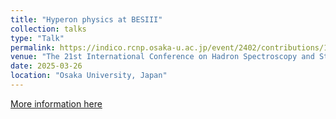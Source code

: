 ```yaml
---
title: "Hyperon physics at BESIII"
collection: talks
type: "Talk"
permalink: https://indico.rcnp.osaka-u.ac.jp/event/2402/contributions/14887/
venue: "The 21st International Conference on Hadron Spectroscopy and Structure, Toyonaka Campus, Osaka University"
date: 2025-03-26
location: "Osaka University, Japan"
---
```

[More information here](https://indico.cern.ch/event/1205625/contributions/5754609/)
<!-- This is a description of your talk, which is a markdown files that can be all markdown-ified like any other post. Yay markdown! -->

